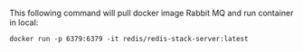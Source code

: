 This following command will pull docker image Rabbit MQ and run container in local:
```
docker run -p 6379:6379 -it redis/redis-stack-server:latest
```